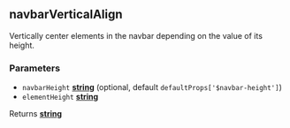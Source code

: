 <!-- Generated by documentation.js. Update this documentation by updating the source code. -->

## navbarVerticalAlign

Vertically center elements in the navbar depending on the value of its height.

### Parameters

-   `navbarHeight` **[string][1]**  (optional, default `defaultProps['$navbar-height']`)
-   `elementHeight` **[string][1]** 

Returns **[string][1]** 

[1]: https://developer.mozilla.org/docs/Web/JavaScript/Reference/Global_Objects/String
